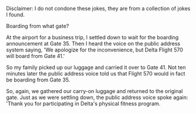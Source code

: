 Disclaimer: I do not condone these jokes, they are from a collection of jokes I found.

Boarding from what gate?

At the airport for a business trip, I settled down to wait for the boarding announcement at Gate 35. Then I heard the voice on the public address system saying, 'We apologize for the inconvenience, but Delta Flight 570 will board from Gate 41.'

So my family picked up our luggage and carried it over to Gate 41. Not ten minutes later the public address voice told us that Flight 570 would in fact be boarding from Gate 35.

So, again, we gathered our carry-on luggage and returned to the original gate. Just as we were settling down, the public address voice spoke again: 'Thank you for participating in Delta's physical fitness program.

